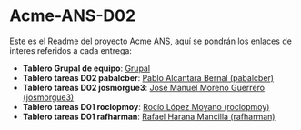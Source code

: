 # Acme-ANS-D02

Este es el Readme del proyecto Acme ANS, aquí se pondrán los enlaces de interes referidos a cada entrega:

- **Tablero Grupal de equipo**: [Grupal](https://github.com/orgs/DP2-C1-057/projects/13/views/1)
- **Tablero tareas D02 pabalcber**: [Pablo Alcantara Bernal (pabalcber)](https://github.com/orgs/DP2-C1-057/projects/6)
- **Tablero tareas D02 josmorgue3**: [José Manuel Moreno Guerrero (josmorgue3)](https://github.com/orgs/DP2-C1-057/projects/4)
- **Tablero tareas D01 roclopmoy**: [Rocío López Moyano (roclopmoy)](https://github.com/orgs/DP2-C1-057/projects/9)
- **Tablero tareas D01 rafharman**: [Rafael Harana Mancilla (rafharman)](https://github.com/orgs/DP2-C1-057/projects/12)
